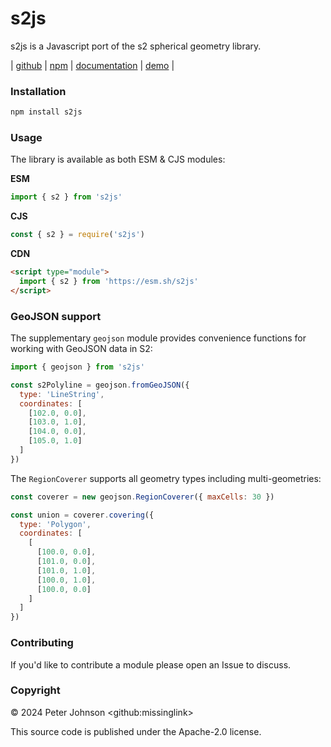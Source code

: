 # s2js

s2js is a Javascript port of the s2 spherical geometry library.

| [github](https://github.com/missinglink/s2js) | [npm](https://www.npmjs.com/package/s2js) | [documentation](https://missinglink.github.io/s2js) | [demo](https://bdon.github.io/s2js-demos/) |

### Installation

```bash
npm install s2js
```

### Usage

The library is available as both ESM & CJS modules:

**ESM**

```js
import { s2 } from 's2js'
```

**CJS**

```js
const { s2 } = require('s2js')
```

**CDN**

```html
<script type="module">
  import { s2 } from 'https://esm.sh/s2js'
</script>
```

### GeoJSON support

The supplementary `geojson` module provides convenience functions for working with GeoJSON data in S2:

```js
import { geojson } from 's2js'

const s2Polyline = geojson.fromGeoJSON({
  type: 'LineString',
  coordinates: [
    [102.0, 0.0],
    [103.0, 1.0],
    [104.0, 0.0],
    [105.0, 1.0]
  ]
})
```

The `RegionCoverer` supports all geometry types including multi-geometries:

```js
const coverer = new geojson.RegionCoverer({ maxCells: 30 })

const union = coverer.covering({
  type: 'Polygon',
  coordinates: [
    [
      [100.0, 0.0],
      [101.0, 0.0],
      [101.0, 1.0],
      [100.0, 1.0],
      [100.0, 0.0]
    ]
  ]
})
```

### Contributing

If you'd like to contribute a module please open an Issue to discuss.

### Copyright

© 2024 Peter Johnson &lt;github:missinglink&gt;

This source code is published under the Apache-2.0 license.
